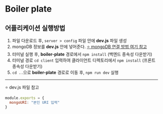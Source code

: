 # Boiler plate

## 어플리케이션 실행방법
1. 파일 다운로드 후, `server > config` 파일 안에 **dev.js** 파일 생성
2. mongoDB 정보를 **dev.js** 안에 넣어준다. [⭐️ mongoDB 연결 방법 여기 참고](https://www.youtube.com/watch?v=IHjolKwrjPE&list=PL9a7QRYt5fqkZC9jc7jntD1WuAogjo_9T&index=3)    
3. 터미널 실행 후, **boiler-plate** 경로에서 `npm install` (백엔드 종속성 다운받기)
4. 터미널 경로 `cd client` 입력하여 클라이언트 디렉토리에서 `npm install` (프론트 종속성 다운받기)    
5. `cd ..`으로 **boiler-plate** 경로로 이동 후, `npm run dev` 실행

---

⭐️ dev.js 파일 참고
``` javascript
module.exports = {
  mongoURI: "본인 URI 입력"
}
```
